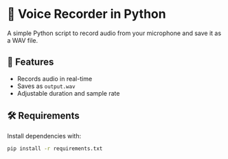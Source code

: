 # 🎤 Voice Recorder in Python

A simple Python script to record audio from your microphone and save it as a WAV file.

## 🔧 Features
- Records audio in real-time
- Saves as `output.wav`
- Adjustable duration and sample rate

## 🛠️ Requirements

Install dependencies with:

```bash
pip install -r requirements.txt
